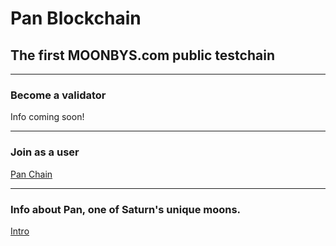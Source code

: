 # Pan Blockchain

## The first MOONBYS.com public testchain

***

### Become a validator

Info coming soon!

***

### Join as a user

[Pan Chain](https://github.com/moonbys/pan)

***

### Info about Pan, one of Saturn's unique moons.

[Intro](intro)
